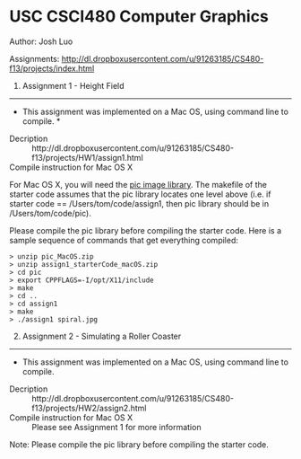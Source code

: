USC CSCI480 Computer Graphics
=========================
Author: Josh Luo


Assignments: http://dl.dropboxusercontent.com/u/91263185/CS480-f13/projects/index.html

1. Assignment 1 - Height Field
------------
* This assignment was implemented on a Mac OS, using command line to compile. *

<dl>
	<dt>Decription</dt>
	<dd>http://dl.dropboxusercontent.com/u/91263185/CS480-f13/projects/HW1/assign1.html</dd>
  	<dt>Compile instruction for Mac OS X</dt>
</dl>

For Mac OS X, you will  need the [pic image library](https://github.com/lty900301/CSCI480_Computer-Graphics/tree/master/pic). The makefile of the starter code assumes that the pic library locates one level above (i.e. if starter code == /Users/tom/code/assign1, then pic library should be in /Users/tom/code/pic). 

Please compile the pic library before compiling the starter code. Here is a sample sequence of commands that get everything compiled:

	> unzip pic_MacOS.zip
	> unzip assign1_starterCode_macOS.zip
	> cd pic 
	> export CPPFLAGS=-I/opt/X11/include
	> make 
	> cd ..
	> cd assign1
	> make
	> ./assign1 spiral.jpg

2. Assignment 2 - Simulating a Roller Coaster
------------
* This assignment was implemented on a Mac OS, using command line to compile.

<dl>
	<dt>Decription</dt>
	<dd>http://dl.dropboxusercontent.com/u/91263185/CS480-f13/projects/HW2/assign2.html</dd>
  	<dt>Compile instruction for Mac OS X</dt>
  	<dd>Please see Assignment 1 for more information</dd>
</dl>

Note: Please compile the pic library before compiling the starter code.